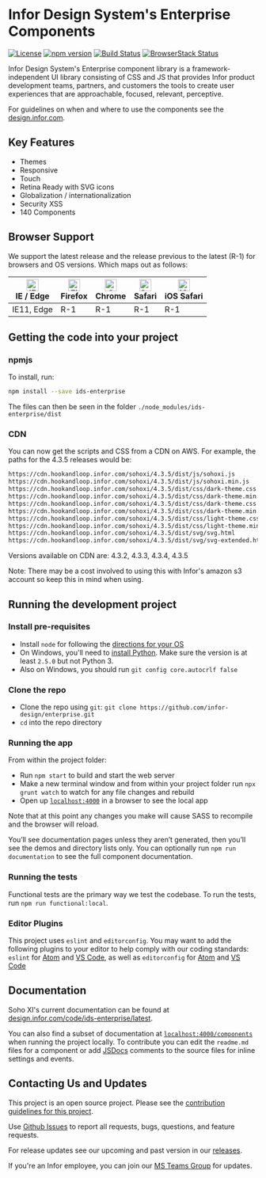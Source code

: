 # Infor Design System's Enterprise Components

[![License](https://img.shields.io/badge/License-Apache%202.0-blue.svg)](https://opensource.org/licenses/Apache-2.0)
[![npm version](https://badge.fury.io/js/ids-enterprise.svg)](https://badge.fury.io/js/ids-enterprise)
[![Build Status](https://travis-ci.com/infor-design/enterprise.svg?branch=master)](https://travis-ci.com/infor-design/enterprise)
[![BrowserStack Status](https://www.browserstack.com/automate/badge.svg?badge_key=MmgvZ2tsa3pydTRlTklvNG9HZGYvMVlwdWRzWklWVWtXNEFFeVJXSG1raz0tLTZuR0J1Nllxd1pOTVJKaE4zRFVYUkE9PQ==--628ff7dc2ecde8982f3a89ad70cdcf252bdd8fba)](https://www.browserstack.com/automate/public-build/MmgvZ2tsa3pydTRlTklvNG9HZGYvMVlwdWRzWklWVWtXNEFFeVJXSG1raz0tLTZuR0J1Nllxd1pOTVJKaE4zRFVYUkE9PQ==--628ff7dc2ecde8982f3a89ad70cdcf252bdd8fba)

Infor Design System's Enterprise component library is a framework-independent UI library consisting of CSS and JS that provides Infor product development teams, partners, and customers the tools to create user experiences that are approachable, focused, relevant, perceptive.

For guidelines on when and where to use the components see the [design.infor.com](http://design.infor.com).

## Key Features

- Themes
- Responsive
- Touch
- Retina Ready with SVG icons
- Globalization / internationalization
- Security XSS
- 140 Components

## Browser Support

We support the latest release and the release previous to the latest (R-1) for browsers and OS versions. Which maps out as follows:

<!-- markdownlint-disable MD013 MD033 -->
| [<img src="https://raw.githubusercontent.com/alrra/browser-logos/master/src/edge/edge_48x48.png" alt="IE / Edge" width="24px" height="24px" />](http://godban.github.io/browsers-support-badges/)</br>IE / Edge | [<img src="https://raw.githubusercontent.com/alrra/browser-logos/master/src/firefox/firefox_48x48.png" alt="Firefox" width="24px" height="24px" />](http://godban.github.io/browsers-support-badges/)</br>Firefox | [<img src="https://raw.githubusercontent.com/alrra/browser-logos/master/src/chrome/chrome_48x48.png" alt="Chrome" width="24px" height="24px" />](http://godban.github.io/browsers-support-badges/)</br>Chrome | [<img src="https://raw.githubusercontent.com/alrra/browser-logos/master/src/safari/safari_48x48.png" alt="Safari" width="24px" height="24px" />](http://godban.github.io/browsers-support-badges/)</br>Safari | [<img src="https://raw.githubusercontent.com/alrra/browser-logos/master/src/safari-ios/safari-ios_48x48.png" alt="iOS Safari" width="24px" height="24px" />](http://godban.github.io/browsers-support-badges/)</br>iOS Safari |
| --------- | --------- | --------- | --------- | --------- |
| IE11, Edge| R-1| R-1| R-1| R-1
<!-- markdownlint-enable MD013 MD033 -->

## Getting the code into your project

### npmjs

To install, run:

```bash
npm install --save ids-enterprise
```

The files can then be seen in the folder `./node_modules/ids-enterprise/dist`

### CDN

You can now get the scripts and CSS from a CDN on AWS. For example, the paths for the 4.3.5 releases would be:

```html
https://cdn.hookandloop.infor.com/sohoxi/4.3.5/dist/js/sohoxi.js
https://cdn.hookandloop.infor.com/sohoxi/4.3.5/dist/js/sohoxi.min.js
https://cdn.hookandloop.infor.com/sohoxi/4.3.5/dist/css/dark-theme.css
https://cdn.hookandloop.infor.com/sohoxi/4.3.5/dist/css/dark-theme.min.css
https://cdn.hookandloop.infor.com/sohoxi/4.3.5/dist/css/dark-theme.css
https://cdn.hookandloop.infor.com/sohoxi/4.3.5/dist/css/dark-theme.min.css
https://cdn.hookandloop.infor.com/sohoxi/4.3.5/dist/css/light-theme.css
https://cdn.hookandloop.infor.com/sohoxi/4.3.5/dist/css/light-theme.min.css
https://cdn.hookandloop.infor.com/sohoxi/4.3.5/dist/svg/svg.html
https://cdn.hookandloop.infor.com/sohoxi/4.3.5/dist/svg/svg-extended.html
```

Versions available on CDN are: 4.3.2, 4.3.3, 4.3.4, 4.3.5

Note: There may be a cost involved to using this with Infor's amazon s3 account so keep this in mind when using.

## Running the development project

### Install pre-requisites

- Install `node` for following the [directions for your OS](http://nodejs.org/)
- On Windows, you'll need to [install Python](https://www.python.org/downloads/). Make sure the version is at least `2.5.0` but not Python 3.
- Also on Windows, you should run `git config core.autocrlf false`

### Clone the repo

- Clone the repo using `git`: `git clone https://github.com/infor-design/enterprise.git`
- `cd` into the repo directory

### Running the app

From within the project folder:

- Run `npm start` to build and start the web server
- Make a new terminal window and from within your project folder run `npx grunt watch` to watch for any file changes and rebuild
- Open up [`localhost:4000`](http://localhost:4000) in a browser to see the local app

Note that at this point any changes you make will cause SASS to recompile and the browser will reload.

You’ll see documentation pages unless they aren’t generated, then you’ll see the demos and directory lists only.  You can optionally run `npm run documentation` to see the full component documentation.

### Running the tests

Functional tests are the primary way we test the codebase. To run the tests, run `npm run functional:local`.

### Editor Plugins

This project uses `eslint` and `editorconfig`. You may want to add the following plugins to your editor to help comply with our coding standards: `eslint` for [Atom](https://github.com/AtomLinter/linter-eslint) and [VS Code](https://marketplace.visualstudio.com/items?itemName=dbaeumer.vscode-eslint), as well as `editorconfig` for [Atom](https://github.com/sindresorhus/atom-editorconfig#readme) and [VS Code](https://github.com/editorconfig/editorconfig-vscode)

## Documentation

Soho XI's current documentation can be found at [design.infor.com/code/ids-enterprise/latest](https://design.infor.com/code/ids-enterprise/latest).

You can also find a subset of documentation at [`localhost:4000/components`](http://localhost:4000/components) when running the project locally. To contribute you can edit the `readme.md` files for a component or add [JSDocs](http://usejsdoc.org/) comments to the source files for inline settings and events.

## Contacting Us and Updates

This project is an open source project. Please see the [contribution guidelines for this project](docs/CONTRIBUTING.md).

Use  [Github Issues](https://github.com/infor-design/enterprise/issues) to report all requests, bugs, questions, and feature requests.

For release updates see our upcoming and past version in our [releases](https://github.com/infor-design/enterprise/releases).

If you're an Infor employee, you can join our [MS Teams Group](https://teams.microsoft.com/l/team/19%3a2b0c9ce520b0481a9ce115f0ca4a326f%40thread.skype/conversations?groupId=4f50ef7d-e88d-4ccb-98ca-65f26e57fe35&tenantId=457d5685-0467-4d05-b23b-8f817adda47c) for updates.
